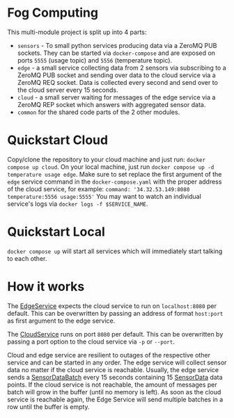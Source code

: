 # Fog Computing

This multi-module project is split up into 4 parts:
- `sensors` - To small python services producing data via a ZeroMQ PUB sockets. They can be started via `docker-compose` 
and are exposed on ports `5555` (usage topic) and `5556` (temperature topic).
- `edge` - a small service collecting data from 2 sensors via subscribing to a ZeroMQ PUB socket and sending over data 
to the cloud service via a ZeroMQ REQ socket. Data is collected every second and send over to the cloud server every 15 
seconds.
- `cloud` - a small server waiting for messages of the edge service via a ZeroMQ REP socket which answers with 
aggregated sensor data.
- `common` for the shared code parts of the 2 other modules.

# Quickstart Cloud

Copy/clone the repository to your cloud machine and just run: `docker compose up cloud`.
On your local machine, just run `docker compose up -d temperature usage edge`. Make sure to set replace the first 
argument of the `edge` service command in the `docker-compose.yaml` with the proper address of the cloud service, for 
example: `command: '34.32.53.149:8080 temperature:5556 usage:5555'`
You may want to watch an individual service's logs via `docker logs -f $SERVICE_NAME`.

# Quickstart Local

`docker compose up` will start all services which will immediately start talking to each other.

# How it works

The [EdgeService](edge/src/main/java/com/fogcomputing/EdgeService.java) expects the cloud service to run on
`localhost:8080` per default. This can be overwritten by passing an address of format `host:port` as first argument 
to the edge service. 

The [CloudService](cloud/src/main/java/com/fogcomputing/CloudService.java) runs on port `8080` per default. This can be 
overwritten by passing a port option to the cloud service via `-p` or `--port`.

Cloud and edge service are resilient to outages of the respective other service and can be started in any order. The 
edge service will collect sensor data no matter if the cloud service is reachable. Usually, the edge service sends 
a [SensorDataBatch](common/src/main/java/com/fogcomputing/SensorDataBatch.java) every 15 seconds containing 15
[SensorData](common/src/main/java/com/fogcomputing/SensorData.java) data points. If the cloud service is not reachable,
the amount of messages per batch will grow in the buffer (until no memory is left). As soon as the cloud service is 
reachable again, the Edge Service will send multiple batches in a row until the buffer is empty.

